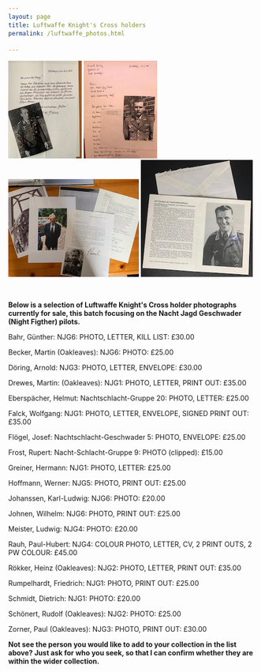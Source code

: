 ```yaml
---
layout: page
title: Luftwaffe Knight's Cross holders
permalink: /luftwaffe_photos.html

---
```

<div id="booksBySameAuthor">
  <p float="left">
<img src="./assets/Hermann Greiner.jpg"/>
<img src="./assets/Arnold Doring 2.jpg"/>
<img src="./assets/Rauh.jpg"/>
<img src="./assets/Josef Flogel.jpg"/>
</p>  
<br />
<p><b>Below is a selection of Luftwaffe Knight's Cross holder photographs currently for sale, this batch focusing on the Nacht Jagd Geschwader (Night Figther) pilots.</b></p>
<p>Bahr,	Günther: NJG6:	PHOTO, LETTER, KILL LIST:	£30.00</p>
<p>Becker,	Martin	(Oakleaves): NJG6:	PHOTO: £25.00</p>
<p>Döring,	Arnold: NJG3:	PHOTO, LETTER, ENVELOPE: £30.00</p>
<p>Drewes,	Martin:	(Oakleaves): NJG1:	PHOTO, LETTER, PRINT OUT:	£35.00</p>
<p>Eberspächer,	Helmut: Nachtschlacht-Gruppe 20:	PHOTO, LETTER: £25.00</p>
<p>Falck,	Wolfgang: NJG1:	PHOTO, LETTER, ENVELOPE, SIGNED PRINT OUT: £35.00</p>
<p>Flögel,	Josef: Nachtschlacht-Geschwader 5:	PHOTO, ENVELOPE:	£25.00</p>
<p>Frost,	Rupert: Nacht-Schlacht-Gruppe 9: PHOTO (clipped): £15.00</p>
<p>Greiner,	Hermann: NJG1:	PHOTO, LETTER: £25.00</p>
<p>Hoffmann,	Werner: NJG5: PHOTO, PRINT OUT:	£25.00</p>
<p>Johanssen,	Karl-Ludwig: NJG6:	PHOTO: £20.00</p>
<p>Johnen,	Wilhelm: NJG6:	PHOTO, PRINT OUT:	£25.00</p>
<p>Meister,	Ludwig:	NJG4:	PHOTO: £20.00</p>
<p>Rauh,	Paul-Hubert: NJG4:	COLOUR PHOTO, LETTER, CV, 2 PRINT OUTS, 2 PW COLOUR: £45.00</p>
<p>Rökker,	Heinz	(Oakleaves): NJG2:	PHOTO, LETTER, PRINT OUT:	£35.00</p>
<p>Rumpelhardt,	Friedrich: NJG1:	PHOTO, PRINT OUT:	£25.00</p>
<p>Schmidt,	Dietrich: NJG1:	PHOTO: £20.00</p>
<p>Schönert,	Rudolf	(Oakleaves): NJG2:	PHOTO: £25.00</p>
<p>Zorner,	Paul	(Oakleaves): NJG3: PHOTO, PRINT OUT: £30.00</p>
<p>
<b><centre>Not see the person you would like to add to your collection in the list above? Just ask for who you seek, so that I can confirm whether they are within the wider collection.

